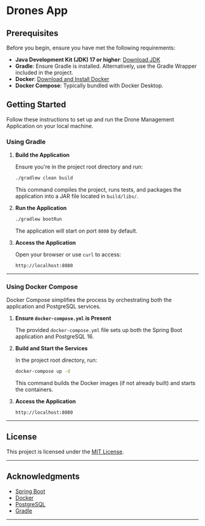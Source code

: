 
# Drones App

## Prerequisites

Before you begin, ensure you have met the following requirements:

- **Java Development Kit (JDK) 17 or higher**: [Download JDK](https://www.oracle.com/java/technologies/javase-jdk17-downloads.html)
- **Gradle**: Ensure Gradle is installed. Alternatively, use the Gradle Wrapper included in the project.
- **Docker**: [Download and Install Docker](https://docs.docker.com/get-docker/)
- **Docker Compose**: Typically bundled with Docker Desktop.

## Getting Started

Follow these instructions to set up and run the Drone Management Application on your local machine.

### Using Gradle

1. **Build the Application**

   Ensure you're in the project root directory and run:

   ```bash
   ./gradlew clean build
   ```

   This command compiles the project, runs tests, and packages the application into a JAR file located in `build/libs/`.

2. **Run the Application**

   ```bash
   ./gradlew bootRun
   ```

   The application will start on port `8080` by default.

3. **Access the Application**

   Open your browser or use `curl` to access:

   ```
   http://localhost:8080
   ```

---

### Using Docker Compose

Docker Compose simplifies the process by orchestrating both the application and PostgreSQL services.

1. **Ensure `docker-compose.yml` is Present**

   The provided `docker-compose.yml` file sets up both the Spring Boot application and PostgreSQL 16.

2. **Build and Start the Services**

   In the project root directory, run:

   ```bash
   docker-compose up -d
   ```

   This command builds the Docker images (if not already built) and starts the containers.

3. **Access the Application**

   ```
   http://localhost:8080
   ```

---

## License

This project is licensed under the [MIT License](LICENSE).

---

## Acknowledgments

- [Spring Boot](https://spring.io/projects/spring-boot)
- [Docker](https://www.docker.com/)
- [PostgreSQL](https://www.postgresql.org/)
- [Gradle](https://gradle.org/)

---

